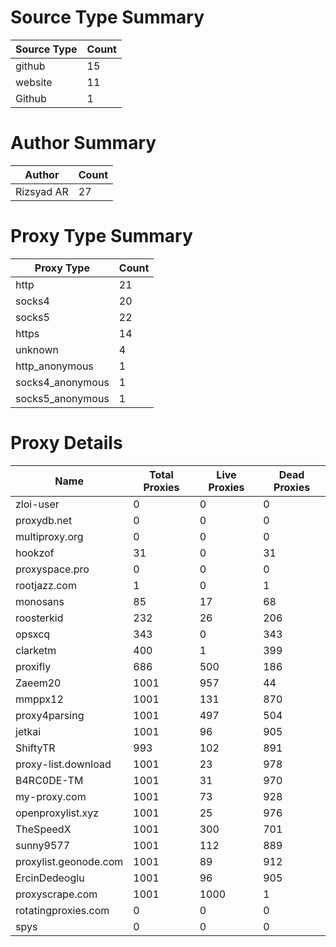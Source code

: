 # Source Type Summary

| Source Type | Count |
|-------------|-------|
| github | 15 |
| website | 11 |
| Github | 1 |


# Author Summary

| Author | Count |
|--------|-------|
| Rizsyad AR | 27 |


# Proxy Type Summary

| Proxy Type | Count |
|------------|-------|
| http | 21 |
| socks4 | 20 |
| socks5 | 22 |
| https | 14 |
| unknown | 4 |
| http_anonymous | 1 |
| socks4_anonymous | 1 |
| socks5_anonymous | 1 |


# Proxy Details

| Name | Total Proxies | Live Proxies | Dead Proxies |
|------|---------------|--------------|---------------|
| zloi-user | 0 | 0 | 0 |
| proxydb.net | 0 | 0 | 0 |
| multiproxy.org | 0 | 0 | 0 |
| hookzof | 31 | 0 | 31 |
| proxyspace.pro | 0 | 0 | 0 |
| rootjazz.com | 1 | 0 | 1 |
| monosans | 85 | 17 | 68 |
| roosterkid | 232 | 26 | 206 |
| opsxcq | 343 | 0 | 343 |
| clarketm | 400 | 1 | 399 |
| proxifly | 686 | 500 | 186 |
| Zaeem20 | 1001 | 957 | 44 |
| mmppx12 | 1001 | 131 | 870 |
| proxy4parsing | 1001 | 497 | 504 |
| jetkai | 1001 | 96 | 905 |
| ShiftyTR | 993 | 102 | 891 |
| proxy-list.download | 1001 | 23 | 978 |
| B4RC0DE-TM | 1001 | 31 | 970 |
| my-proxy.com | 1001 | 73 | 928 |
| openproxylist.xyz | 1001 | 25 | 976 |
| TheSpeedX | 1001 | 300 | 701 |
| sunny9577 | 1001 | 112 | 889 |
| proxylist.geonode.com | 1001 | 89 | 912 |
| ErcinDedeoglu | 1001 | 96 | 905 |
| proxyscrape.com | 1001 | 1000 | 1 |
| rotatingproxies.com | 0 | 0 | 0 |
| spys | 0 | 0 | 0 |

